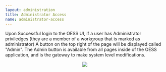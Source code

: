 ```yaml
---
layout: administration
title: Administrator Access
name: administrator-access
---
```

 
Upon Successful login to the OESS UI, if a user has Administrator
priviledges (they are a member of a workgroup that is marked as
administrator) A button on the top right of the page will be displayed
called "Admin".  The Admin button is available from all pages inside
of the OESS application, and is the gateway to make system level
modifications.

<center>
    <img src="/assets/img/frontend/administration/access-admin.png" />
</center>
<br/>
